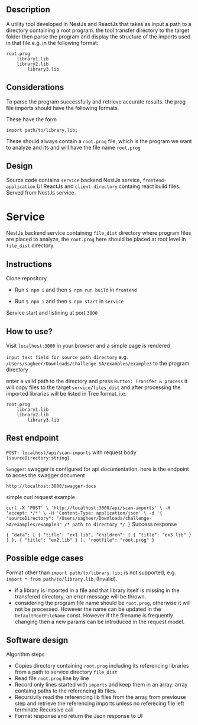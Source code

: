 ## Description

A utility tool developed in NestJs and ReactJs that takes as input a path to a directory containing a root program. the tool transfer directory to the target folder then parse the program and display the structure of the imports used in that file.e.g. in the following format:

    root.prog
        library1.lib
        library2.lib
            library3.lib

## Considerations

To parse the program successfully and retrieve accurate results. the prog file imports should have the following formats.

These have the form

    import path/to/library.lib;

These should always contain a `root.prog` file, which is the program we want to analyze and its and will have the file name `root.prog`

## Design

Source code contains `service` backend NestJs service, `frontend-application` UI ReactJs and `client directory` containg react build files. Served from NestJs service.

# Service

NestJs backend service containing `file_dist` directory where program files are placed to analyze, the `root.prog` here should be placed at root level in `file_dist` directory.

## Instructions

Clone repository

- Run `$ npm i` and then `$ npm run build` in `frontend`

- Run `$ npm i` and then `$ npm start` in `service`

Service start and listining at port `3000`

## How to use?

Visit `localhost:3000` in your browser and a simple page is rendered

`input text field for source path directory`
e.g. `/Users/sagheer/Downloads/challenge-SA/examples/example3` to the program directory

enter a valid path to the directory and press `Button: Transfer & process` it will copy files to the target `service/files_dist` and after processing the imported libraries will be listed in Tree format.
i.e.

    root.prog
        library1.lib
        library2.lib
            library3.lib

## Rest endpoint

`POST: localhost/api/scan-imports` with request body `{sourceDirectory:string}`

`Swagger`: swagger is configured for api documentation. here is the endpoint to acces the swagger document

`http://localhost:3000/swagger-docs`

simple curl request example

`
curl -X 'POST' \
  'http://localhost:3000/api/scan-imports' \
  -H 'accept: */*' \
  -H 'Content-Type: application/json' \
  -d '{
  "sourceDirectory": "/Users/sagheer/Downloads/challenge-SA/examples/example3" /* path to directory */
}
`
Success response

`
{
  "data": [
    {
      "title": "ex1.lib",
      "children": [
        {
          "title": "ex3.lib"
        }
      ]
    },
    {
      "title": "ex2.lib"
    }
  ],
  "rootfile": "root.prog"
}
`

## Possible edge cases

Format other than `import path/to/library.lib;` is not supported, e.g. `import * from path/to/library.lib;`(Invalid).

- if a library is imported in a file and that library itself is missing in the transfered directory, an error message will be thrown.
- considering the program file name should be `root.prog`, otherwise it will not be processed. However the name can be updated in the `DefaultRootFileName` const. However if the filename is frequently changing then a new params can be introduced in the request model.

## Software design
Algorithm steps
* Copies directory containing `root.prog` including its referencing libraries from a path to service directory `file_dist`
* Read file `root.prog` line by line
* Record only lines started with `imports` and keep them in an array. array containg paths to the referencing lib files.
* Recursivily read the referencing lib files from the array from previouse step and retrieve the referencing imports unless no referecing file left terminate Recursive call
* Format response and return the Json response to UI
